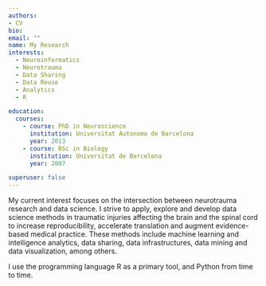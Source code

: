 ```yaml
---
authors:
- CV
bio:  
email: ""
name: My Research
interests:
  - Neuroinformatics
  - Neurotrauma
  - Data Sharing
  - Data Reuse
  - Analytics
  - R

education:
  courses:
    - course: PhD in Neuroscience
      institution: Universitat Autonoma de Barcelona
      year: 2013
    - course: BSc in Biology
      institution: Universitat de Barcelona
      year: 2007

superuser: false
---
```


My current interest focuses on the intersection between neurotrauma research and data science. I strive to apply, explore and develop data science methods in traumatic injuries affecting the brain and the spinal cord to increase reproducibility, accelerate translation and augment evidence-based medical practice. These methods include machine learning and intelligence analytics, data sharing, data infrastructures, data mining and data visualization, among others.

I use the programming language R as a primary tool, and Python from time to time.
